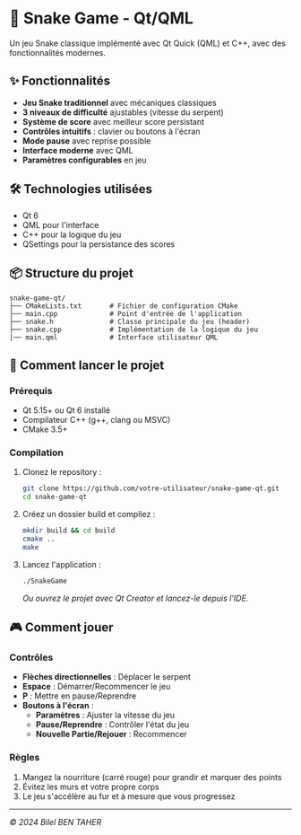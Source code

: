 # 🐍 Snake Game - Qt/QML

Un jeu Snake classique implémenté avec Qt Quick (QML) et C++, avec des fonctionnalités modernes.


## ✨ Fonctionnalités

- **Jeu Snake traditionnel** avec mécaniques classiques
- **3 niveaux de difficulté** ajustables (vitesse du serpent)
- **Système de score** avec meilleur score persistant
- **Contrôles intuitifs** : clavier ou boutons à l'écran
- **Mode pause** avec reprise possible
- **Interface moderne** avec QML
- **Paramètres configurables** en jeu

## 🛠 Technologies utilisées

- Qt 6
- QML pour l'interface
- C++ pour la logique du jeu
- QSettings pour la persistance des scores

## 📦 Structure du projet

```
snake-game-qt/
├── CMakeLists.txt       # Fichier de configuration CMake
├── main.cpp             # Point d'entrée de l'application
├── snake.h              # Classe principale du jeu (header)
├── snake.cpp            # Implémentation de la logique du jeu
|── main.qml             # Interface utilisateur QML
```

## 🚀 Comment lancer le projet

### Prérequis
- Qt 5.15+ ou Qt 6 installé
- Compilateur C++ (g++, clang ou MSVC)
- CMake 3.5+

### Compilation
1. Clonez le repository :
   ```bash
   git clone https://github.com/votre-utilisateur/snake-game-qt.git
   cd snake-game-qt
   ```

2. Créez un dossier build et compilez :
   ```bash
   mkdir build && cd build
   cmake ..
   make
   ```

3. Lancez l'application :
   ```bash
   ./SnakeGame
   ```

   *Ou ouvrez le projet avec Qt Creator et lancez-le depuis l'IDE.*

## 🎮 Comment jouer

### Contrôles
- **Flèches directionnelles** : Déplacer le serpent
- **Espace** : Démarrer/Recommencer le jeu
- **P** : Mettre en pause/Reprendre
- **Boutons à l'écran** :
  - **Paramètres** : Ajuster la vitesse du jeu
  - **Pause/Reprendre** : Contrôler l'état du jeu
  - **Nouvelle Partie/Rejouer** : Recommencer

### Règles
1. Mangez la nourriture (carré rouge) pour grandir et marquer des points
2. Évitez les murs et votre propre corps
3. Le jeu s'accélère au fur et à mesure que vous progressez

---

*© 2024 Bilel BEN TAHER*
